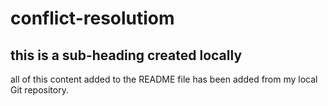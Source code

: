 # conflict-resolutiom

## this is a sub-heading created locally

all of this content added to the README file has been added from my local Git repository.